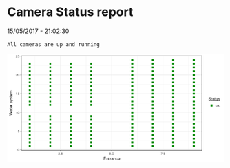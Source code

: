 Camera Status report
================
15/05/2017 - 21:02:30

    All cameras are up and running

![](camreport_files/figure-markdown_github/unnamed-chunk-2-1.png)
